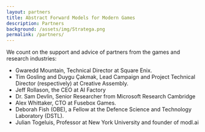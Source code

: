 ```yaml
---
layout: partners
title: Abstract Forward Models for Modern Games
description: Partners
background: /assets/img/Stratega.png
permalink: /partners/
---
```


We count on the support and advice of partners from the games and research industries:

- Gwaredd Mountain, Technical Director at Square Enix.
- Tim Gosling and Duygu Çakmak, Lead Campaign and Project Technical Director (respectively) at Creative Assembly.
- Jeff Rollason, the CEO at AI Factory
- Dr. Sam Devlin, Senior Researcher from Microsoft Research Cambridge 
- Alex Whittaker, CTO at Fusebox Games.
- Deborah Fish (OBE), a Fellow at the Defence Science and Technology Laboratory (DSTL).
- Julian Togeluis, Professor at New York University and founder of modl.ai

